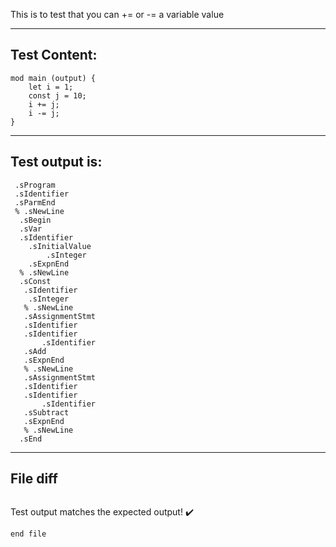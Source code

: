 This is to test that you can += or -= a variable value

-------------------------

Test Content: 
-------------------------
```
mod main (output) {
    let i = 1;
    const j = 10;
    i += j;
    i -= j;
}
```
------------------------
Test output is: 
-------------------------
```
 .sProgram
 .sIdentifier
 .sParmEnd
 % .sNewLine
  .sBegin
  .sVar
  .sIdentifier
    .sInitialValue
        .sInteger
    .sExpnEnd
  % .sNewLine
  .sConst
   .sIdentifier
    .sInteger
   % .sNewLine
   .sAssignmentStmt
   .sIdentifier
   .sIdentifier
       .sIdentifier
   .sAdd
   .sExpnEnd
   % .sNewLine
   .sAssignmentStmt
   .sIdentifier
   .sIdentifier
       .sIdentifier
   .sSubtract
   .sExpnEnd
   % .sNewLine
  .sEnd

```
------------------------

File diff
-------------------------
```diff

```
Test output matches the expected output! :heavy_check_mark:

```
end file
